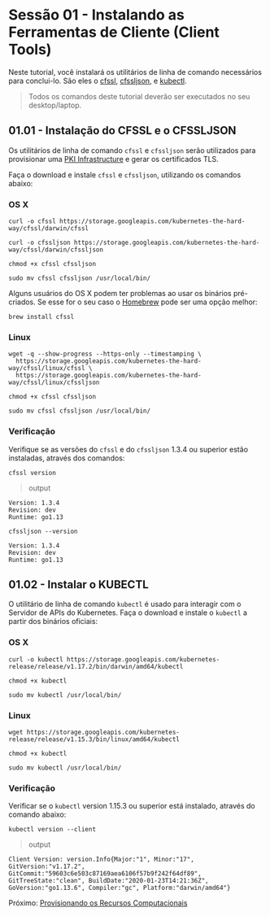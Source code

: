 # Sessão 01 - Instalando as Ferramentas de Cliente (Client Tools)

Neste tutorial, você instalará os utilitários de linha de comando necessários para conclui-lo. São eles o [cfssl](https://github.com/cloudflare/cfssl), [cfssljson](https://github.com/cloudflare/cfssl), e [kubectl](https://kubernetes.io/docs/tasks/tools/install-kubectl).

> Todos os comandos deste tutorial deverão ser executados no seu desktop/laptop.

## 01.01 - Instalação do CFSSL e o CFSSLJSON

Os utilitários de linha de comando `cfssl` e `cfssljson` serão utilizados para provisionar uma [PKI Infrastructure](https://en.wikipedia.org/wiki/Public_key_infrastructure) e gerar os certificados TLS.

Faça o download e instale `cfssl` e `cfssljson`, utilizando os comandos abaixo:

### OS X

```
curl -o cfssl https://storage.googleapis.com/kubernetes-the-hard-way/cfssl/darwin/cfssl
```
```
curl -o cfssljson https://storage.googleapis.com/kubernetes-the-hard-way/cfssl/darwin/cfssljson
```

```
chmod +x cfssl cfssljson
```

```
sudo mv cfssl cfssljson /usr/local/bin/
```

Alguns usuários do OS X podem ter problemas ao usar os binários pré-criados. Se esse for o seu caso o [Homebrew](https://brew.sh) pode ser uma opção melhor:

```
brew install cfssl
```

### Linux

```
wget -q --show-progress --https-only --timestamping \
  https://storage.googleapis.com/kubernetes-the-hard-way/cfssl/linux/cfssl \
  https://storage.googleapis.com/kubernetes-the-hard-way/cfssl/linux/cfssljson
```

```
chmod +x cfssl cfssljson
```

```
sudo mv cfssl cfssljson /usr/local/bin/
```

### Verificação

Verifique se as versões do `cfssl` e do `cfssljson` 1.3.4 ou superior estão instaladas, através dos comandos:

```
cfssl version
```

> output

```
Version: 1.3.4
Revision: dev
Runtime: go1.13
```

```
cfssljson --version
```
```
Version: 1.3.4
Revision: dev
Runtime: go1.13
```

## 01.02 - Instalar o KUBECTL

O utilitário de linha de comando `kubectl` é usado para interagir com o Servidor de APIs do Kubernetes. Faça o download e instale o `kubectl` a partir dos binários oficiais:

### OS X

```
curl -o kubectl https://storage.googleapis.com/kubernetes-release/release/v1.17.2/bin/darwin/amd64/kubectl
```

```
chmod +x kubectl
```

```
sudo mv kubectl /usr/local/bin/
```

### Linux

```
wget https://storage.googleapis.com/kubernetes-release/release/v1.15.3/bin/linux/amd64/kubectl
```

```
chmod +x kubectl
```

```
sudo mv kubectl /usr/local/bin/
```

### Verificação

Verificar se o `kubectl` version 1.15.3 ou superior está instalado, através do comando abaixo:

```
kubectl version --client
```

> output

```
Client Version: version.Info{Major:"1", Minor:"17", GitVersion:"v1.17.2", GitCommit:"59603c6e503c87169aea6106f57b9f242f64df89", GitTreeState:"clean", BuildDate:"2020-01-23T14:21:36Z", GoVersion:"go1.13.6", Compiler:"gc", Platform:"darwin/amd64"}
```

Próximo: [Provisionando os Recursos Computacionais](02-compute-resources.md)

